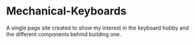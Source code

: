 # Mechanical-Keyboards
 A single page site created to show my interest in the keyboard hobby and the different components behind building one.
